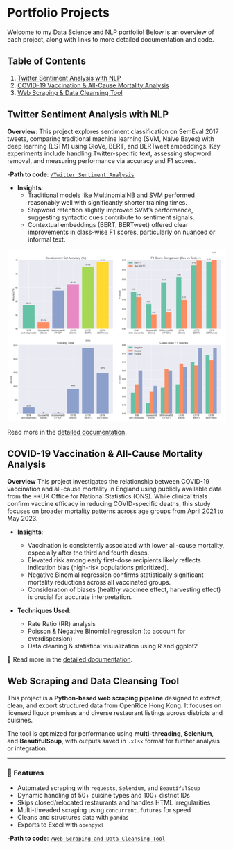 # Portfolio Projects

Welcome to my Data Science and NLP portfolio! Below is an overview of each project, along with links to more detailed documentation and code.

## Table of Contents
1. [Twitter Sentiment Analysis with NLP](#twitter-sentiment-analysis-with-nlp)
2. [COVID-19 Vaccination & All-Cause Mortality Analysis](#covid-19-vaccination--all-cause-mortality-analysis)
3. [Web Scraping & Data Cleansing Tool](#web-scraping-and-data-cleansing-tool)


## Twitter Sentiment Analysis with NLP
**Overview**:
This project explores sentiment classification on SemEval 2017 tweets, comparing traditional machine learning (SVM, Naive Bayes) with deep learning (LSTM) using GloVe, BERT, and BERTweet embeddings. Key experiments include handling Twitter-specific text, assessing stopword removal, and measuring performance via accuracy and F1 scores.

-**Path to code**: [`/Twitter_Sentiment_Analysis`](./Twitter_Sentiment_Analysis/Twitter%20Sentiment%20Analysis%20with%20Natural%20Language%20Processing.ipynb)

- **Insights**:
  - Traditional models like MultinomialNB and SVM performed reasonably well with significantly shorter training times.
  - Stopword retention slightly improved SVM’s performance, suggesting syntactic cues contribute to sentiment signals.
  - Contextual embeddings (BERT, BERTweet) offered clear improvements in class-wise F1 scores, particularly on nuanced or informal text.

![Model Performance Comparison](./Twitter_Sentiment_Analysis/model_comparison_summary.png)

Read more in the [detailed documentation](./Twitter_Sentiment_Analysis/README.md).

## COVID-19 Vaccination & All-Cause Mortality Analysis
**Overview**
This project investigates the relationship between COVID-19 vaccination and all-cause mortality in England using publicly available data from the **UK Office for National Statistics (ONS). While clinical trials confirm vaccine efficacy in reducing COVID-specific deaths, this study focuses on broader mortality patterns across age groups from April 2021 to May 2023.

- **Insights**:
  - Vaccination is consistently associated with lower all-cause mortality, especially after the third and fourth doses.
  - Elevated risk among early first-dose recipients likely reflects indication bias (high-risk populations prioritized).
  - Negative Binomial regression confirms statistically significant mortality reductions across all vaccinated groups.
  - Consideration of biases (healthy vaccinee effect, harvesting effect) is crucial for accurate interpretation.

- **Techniques Used**:
  - Rate Ratio (RR) analysis
  - Poisson & Negative Binomial regression (to account for overdispersion)
  - Data cleaning & statistical visualization using R and ggplot2

📄 Read more in the [detailed documentation](./Real-World_COVID19_Analysis/README.md).

## Web Scraping and Data Cleansing Tool

This project is a **Python-based web scraping pipeline** designed to extract, clean, and export structured data from OpenRice Hong Kong. It focuses on licensed liquor premises and diverse restaurant listings across districts and cuisines.

The tool is optimized for performance using **multi-threading**, **Selenium**, and **BeautifulSoup**, with outputs saved in `.xlsx` format for further analysis or integration.

---

### 📌 Features

- Automated scraping with `requests`, `Selenium`, and `BeautifulSoup`
- Dynamic handling of 50+ cuisine types and 100+ district IDs
- Skips closed/relocated restaurants and handles HTML irregularities
- Multi-threaded scraping using `concurrent.futures` for speed
- Cleans and structures data with `pandas`
- Exports to Excel with `openpyxl`

-**Path to code**: [`/Web Scraping and Data Cleansing Tool`](./Web%20Scraping%20and%20Data%20Cleansing%20Tool.md)
